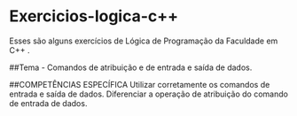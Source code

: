 # Exercicios-logica-c++
 Esses são alguns exercícios de Lógica de Programação da Faculdade em C++ .
 
 ##Tema - Comandos de atribuição e de entrada e saída de dados.


##COMPETÊNCIAS ESPECÍFICA
Utilizar corretamente os comandos de entrada e saída de dados.
Diferenciar a operação de atribuição do comando de entrada de dados.
